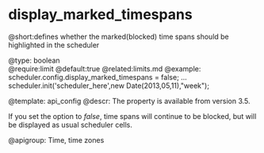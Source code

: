 display_marked_timespans
=============


@short:defines whether the marked(blocked) time spans should be highlighted in the scheduler
	

@type: boolean	
@require:limit
@default:true
@related:limits.md
@example:
scheduler.config.display_marked_timespans = false;
...
scheduler.init('scheduler_here',new Date(2013,05,11),"week");


@template:	api_config
@descr:
The property is available from version 3.5.

If you set the option to *false*, time spans will continue to be blocked, but will be displayed as usual scheduler cells. 

@apigroup: Time, time zones
